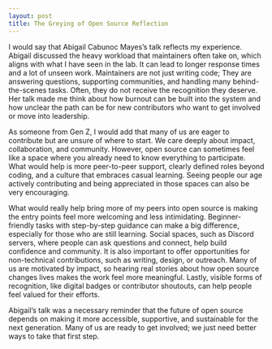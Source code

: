 ```yaml
---
layout: post
title: The Greying of Open Source Reflection
---
```


I would say that Abigail Cabunoc Mayes’s talk reflects my experience. Abigail discussed the heavy workload that maintainers often take on, which aligns with what I have seen in the lab. It can lead to longer response times and a lot of unseen work. Maintainers are not just writing code; They are answering questions, supporting communities, and handling many behind-the-scenes tasks. Often, they do not receive the recognition they deserve. Her talk made me think about how burnout can be built into the system and how unclear the path can be for new contributors who want to get involved or move into leadership.

As someone from Gen Z, I would add that many of us are eager to contribute but are unsure of where to start. We care deeply about impact, collaboration, and community. However, open source can sometimes feel like a space where you already need to know everything to participate. What would help is more peer-to-peer support, clearly defined roles beyond coding, and a culture that embraces casual learning. Seeing people our age actively contributing and being appreciated in those spaces can also be very encouraging.

What would really help bring more of my peers into open source is making the entry points feel more welcoming and less intimidating. Beginner-friendly tasks with step-by-step guidance can make a big difference, especially for those who are still learning. Social spaces, such as Discord servers, where people can ask questions and connect, help build confidence and community. It is also important to offer opportunities for non-technical contributions, such as writing, design, or outreach. Many of us are motivated by impact, so hearing real stories about how open source changes lives makes the work feel more meaningful. Lastly, visible forms of recognition, like digital badges or contributor shoutouts, can help people feel valued for their efforts.

Abigail’s talk was a necessary reminder that the future of open source depends on making it more accessible, supportive, and sustainable for the next generation. Many of us are ready to get involved; we just need better ways to take that first step.
